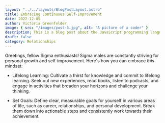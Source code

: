 ```yaml
---
layout: "../../layouts/BlogPostLayout.astro"
title: Embracing Continuous Self-Improvement
date: 2022-12-05
author: Victoria Greenfelder
image: { src: "/images/post-5.jpg", alt: "A picture of a coder" }
description: This is a blog post about the JavaScript programming language. Like it, love it, hate it, it's here to stay.
draft: false
category: Relationships
---
```


Greetings, fellow Sigma enthusiasts! Sigma males are constantly striving for personal growth and self-improvement. Here's how you can embrace this mindset:

- Lifelong Learning: Cultivate a thirst for knowledge and commit to lifelong learning. Seek out new experiences, read books, listen to podcasts, and engage in activities that broaden your horizons and challenge your thinking.

- Set Goals: Define clear, measurable goals for yourself in various areas of life, such as career, relationships, and personal development. Break them down into actionable steps and consistently work towards their achievement.
